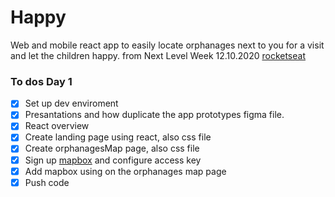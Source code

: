# Happy
Web and mobile react app to easily locate orphanages next to you for a visit and let the children happy. from Next Level Week 12.10.2020 [rocketseat](https://rocketseat.com.br/)

### To dos Day 1
- [x] Set up dev enviroment 
- [x] Presantations and how duplicate the app prototypes figma file.
- [x] React overview 
- [x] Create landing page using react, also css file
- [x] Create orphanagesMap page, also css file
- [x] Sign up [mapbox](https://www.mapbox.com/) and configure access key 
- [x] Add mapbox using on the orphanages map page
- [x] Push code
